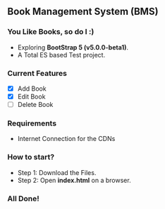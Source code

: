 ## Book Management System (BMS)
### You Like Books, so do I :)
- Exploring <b>BootStrap 5 (v5.0.0-beta1)</b>.
- A Total ES based Test project.

### Current Features
- [x] Add Book
- [x] Edit Book
- [ ] Delete Book

### Requirements
- Internet Connection for the CDNs

### How to start?
- Step 1: Download the Files.
- Step 2: Open <b>index.html</b> on a browser.

### All Done!
